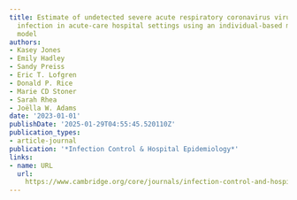 ```yaml
---
title: Estimate of undetected severe acute respiratory coronavirus virus 2 (SARS-CoV-2)
  infection in acute-care hospital settings using an individual-based microsimulation
  model
authors:
- Kasey Jones
- Emily Hadley
- Sandy Preiss
- Eric T. Lofgren
- Donald P. Rice
- Marie CD Stoner
- Sarah Rhea
- Joëlla W. Adams
date: '2023-01-01'
publishDate: '2025-01-29T04:55:45.520110Z'
publication_types:
- article-journal
publication: '*Infection Control & Hospital Epidemiology*'
links:
- name: URL
  url: 
    https://www.cambridge.org/core/journals/infection-control-and-hospital-epidemiology/article/estimate-of-undetected-severe-acute-respiratory-coronavirus-virus-2-sarscov2-infection-in-acutecare-hospital-settings-using-an-individualbased-microsimulation-model/2B8C4C8E5324ABA37431494391610D1A
---
```

